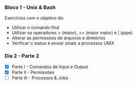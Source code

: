 ### Bloco 1 - Unix & Bash
Exercícios com o objetivo de:
- Utilizar o comando find
- Utilizar os operadores > (maior), >> (maior maior) e | (pipe)
- Alterar as permissões de arquivos e diretórios
- Verificar o status e enviar sinais a processos UNIX

### Dia 2 - Parte 2
- [x] Parte I - Comandos de Input e Output
- [x] Parte II - Permissões
- [ ] Parte III - Processos & Jobs
